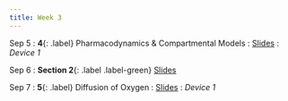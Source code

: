 ```yaml
---
title: Week 3
---
```


Sep 5
: **4**{: .label} Pharmacodynamics & Compartmental Models
  : [Slides](https://bcourses.berkeley.edu/courses/1526813/files/folder/Lectures?preview=86761377)
: _Device 1_

Sep 6
: **Section 2**{: .label .label-green}
[Slides](#)

Sep 7
: **5**{: .label} Diffusion of Oxygen
  : [Slides](https://bcourses.berkeley.edu/courses/1526813/files/folder/Lectures?preview=86883320)
: _Device 1_
